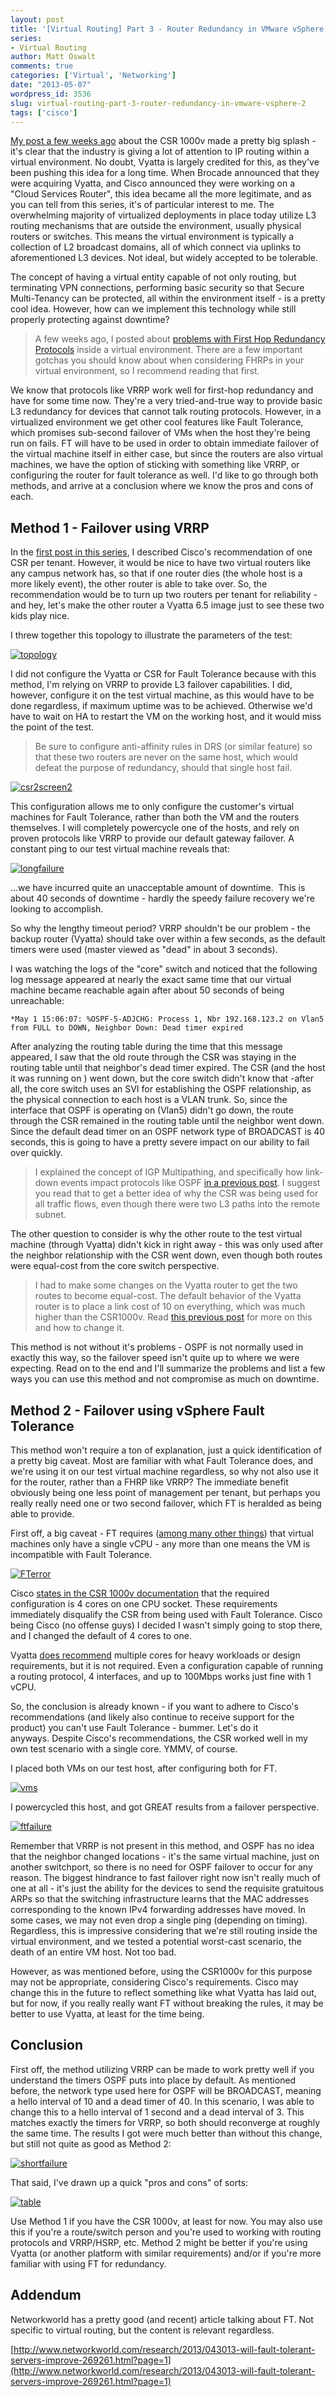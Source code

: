 ```yaml
---
layout: post
title: '[Virtual Routing] Part 3 - Router Redundancy in VMware vSphere'
series:
- Virtual Routing
author: Matt Oswalt
comments: true
categories: ['Virtual', 'Networking']
date: "2013-05-07"
wordpress_id: 3536
slug: virtual-routing-part-3-router-redundancy-in-vmware-vsphere-2
tags: ['cisco']
---
```



[My post a few weeks ago](https://keepingitclassless.net/2013/04/virtual-routing-part-1-csr-1000v-first-glance/) about the CSR 1000v made a pretty big splash - it's clear that the industry is giving a lot of attention to IP routing within a virtual environment. No doubt, Vyatta is largely credited for this, as they've been pushing this idea for a long time. When Brocade announced that they were acquiring Vyatta, and Cisco announced they were working on a "Cloud Services Router", this idea became all the more legitimate, and as you can tell from this series, it's of particular interest to me. The overwhelming majority of virtualized deployments in place today utilize L3 routing mechanisms that are outside the environment, usually physical routers or switches. This means the virtual environment is typically a collection of L2 broadcast domains, all of which connect via uplinks to aforementioned L3 devices. Not ideal, but widely accepted to be tolerable.

The concept of having a virtual entity capable of not only routing, but terminating VPN connections, performing basic security so that Secure Multi-Tenancy can be protected, all within the environment itself - is a pretty cool idea. However, how can we implement this technology while still properly protecting against downtime?

> A few weeks ago, I posted about [problems with First Hop Redundancy Protocols](https://keepingitclassless.net/2013/04/virtual-routing-part-1-9-fhrp-issues-in-vmware-vsphere/) inside a virtual environment. There are a few important gotchas you should know about when considering FHRPs in your virtual environment, so I recommend reading that first.

We know that protocols like VRRP work well for first-hop redundancy and have for some time now. They're a very tried-and-true way to provide basic L3 redundancy for devices that cannot talk routing protocols. However, in a virtualized environment we get other cool features like Fault Tolerance, which promises sub-second failover of VMs when the host they're being run on fails. FT will have to be used in order to obtain immediate failover of the virtual machine itself in either case, but since the routers are also virtual machines, we have the option of sticking with something like VRRP, or configuring the router for fault tolerance as well. I'd like to go through both methods, and arrive at a conclusion where we know the pros and cons of each.

## Method 1 - Failover using VRRP

In the [first post in this series](https://keepingitclassless.net/2013/04/virtual-routing-part-1-csr-1000v-first-glance/), I described Cisco's recommendation of one CSR per tenant. However, it would be nice to have two virtual routers like any campus network has, so that if one router dies (the whole host is a more likely event), the other router is able to take over. So, the recommendation would be to turn up two routers per tenant for reliability - and hey, let's make the other router a Vyatta 6.5 image just to see these two kids play nice.

I threw together this topology to illustrate the parameters of the test:

[![topology](/assets/2013/05/topology.png)](/assets/2013/05/topology.png)

I did not configure the Vyatta or CSR for Fault Tolerance because with this method, I'm relying on VRRP to provide L3 failover capabilities. I did, however, configure it on the test virtual machine, as this would have to be done regardless, if maximum uptime was to be achieved. Otherwise we'd have to wait on HA to restart the VM on the working host, and it would miss the point of the test.

> Be sure to configure anti-affinity rules in DRS (or similar feature) so that these two routers are never on the same host, which would defeat the purpose of redundancy, should that single host fail.

[![csr2screen2](/assets/2013/04/csr2screen2.png)](/assets/2013/04/csr2screen2.png)

This configuration allows me to only configure the customer's virtual machines for Fault Tolerance, rather than both the VM and the routers themselves. I will completely powercycle one of the hosts, and rely on proven protocols like VRRP to provide our default gateway failover. A constant ping to our test virtual machine reveals that:

[![longfailure](/assets/2013/05/longfailure.png)](/assets/2013/05/longfailure.png)

...we have incurred quite an unacceptable amount of downtime.  This is about 40 seconds of downtime - hardly the speedy failure recovery we're looking to accomplish.

So why the lengthy timeout period? VRRP shouldn't be our problem - the backup router (Vyatta) should take over within a few seconds, as the default timers were used (master viewed as "dead" in about 3 seconds).

I was watching the logs of the "core" switch and noticed that the following log message appeared at nearly the exact same time that our virtual machine became reachable again after about 50 seconds of being unreachable:
    
    *May 1 15:06:07: %OSPF-5-ADJCHG: Process 1, Nbr 192.168.123.2 on Vlan5 from FULL to DOWN, Neighbor Down: Dead timer expired

After analyzing the routing table during the time that this message appeared, I saw that the old route through the CSR was staying in the routing table until that neighbor's dead timer expired. The CSR (and the host it was running on ) went down, but the core switch didn't know that -after all, the core switch uses an SVI for establishing the OSPF relationship, as the physical connection to each host is a VLAN trunk. So, since the interface that OSPF is operating on (Vlan5) didn't go down, the route through the CSR remained in the routing table until the neighbor went down. Since the default dead timer on an OSPF network type of BROADCAST is 40 seconds, this is going to have a pretty severe impact on our ability to fail over quickly.

> I explained the concept of IGP Multipathing, and specifically how link-down events impact protocols like OSPF [in a previous post](https://keepingitclassless.net/2013/04/igp-route-multipathing/). I suggest you read that to get a better idea of why the CSR was being used for all traffic flows, even though there were two L3 paths into the remote subnet.

The other question to consider is why the other route to the test virtual machine (through Vyatta) didn't kick in right away - this was only used after the neighbor relationship with the CSR went down, even though both routes were equal-cost from the core switch perspective.

> I had to make some changes on the Vyatta router to get the two routes to become equal-cost. The default behavior of the Vyatta router is to place a link cost of 10 on everything, which was much higher than the CSR1000v. Read [this previous post](https://keepingitclassless.net/2013/04/multi-vendor-ospf-cost-calculations/) for more on this and how to change it.

This method is not without it's problems - OSPF is not normally used in exactly this way, so the failover speed isn't quite up to where we were expecting. Read on to the end and I'll summarize the problems and list a few ways you can use this method and not compromise as much on downtime.

## Method 2 - Failover using vSphere Fault Tolerance

This method won't require a ton of explanation, just a quick identification of a pretty big caveat. Most are familiar with what Fault Tolerance does, and we're using it on our test virtual machine regardless, so why not also use it for the router, rather than a FHRP like VRRP? The immediate benefit obviously being one less point of management per tenant, but perhaps you really really need one or two second failover, which FT is heralded as being able to provide.

First off, a big caveat - FT requires ([among many other things](http://pubs.vmware.com/vsphere-50/index.jsp?topic=%2Fcom.vmware.vsphere.avail.doc_50%2FGUID-83FE5A45-8260-436B-A603-B8CBD2A1A611.html)) that virtual machines only have a single vCPU - any more than one means the VM is incompatible with Fault Tolerance.

[![FTerror](/assets/2013/05/FTerror.png)](/assets/2013/05/FTerror.png)

Cisco [states in the CSR 1000v documentation](http://www.cisco.com/en/US/docs/routers/csr1000/software/configuration/swinstallcsr.html#wp1184807) that the required configuration is 4 cores on one CPU socket. These requirements immediately disqualify the CSR from being used with Fault Tolerance. Cisco being Cisco (no offense guys) I decided I wasn't simply going to stop there, and I changed the default of 4 cores to one.

Vyatta [does recommend](http://www.vyatta.com/solutions/physical/networkOS) multiple cores for heavy workloads or design requirements, but it is not required. Even a configuration capable of running a routing protocol, 4 interfaces, and up to 100Mbps works just fine with 1 vCPU.

So, the conclusion is already known - if you want to adhere to Cisco's recommendations (and likely also continue to receive support for the product) you can't use Fault Tolerance - bummer. Let's do it anyways. Despite Cisco's recommendations, the CSR worked well in my own test scenario with a single core. YMMV, of course.

I placed both VMs on our test host, after configuring both for FT.

[![vms](/assets/2013/05/vms.png)](/assets/2013/05/vms.png)

I powercycled this host, and got GREAT results from a failover perspective.

[![ftfailure](/assets/2013/05/ftfailure.png)](/assets/2013/05/ftfailure.png)

Remember that VRRP is not present in this method, and OSPF has no idea that the neighbor changed locations - it's the same virtual machine, just on another switchport, so there is no need for OSPF failover to occur for any reason. The biggest hindrance to fast failover right now isn't really much of one at all - it's just the ability for the devices to send the requisite gratuitous ARPs so that the switching infrastructure learns that the MAC addresses corresponding to the known IPv4 forwarding addresses have moved. In some cases, we may not even drop a single ping (depending on timing). Regardless, this is impressive considering that we're still routing inside the virtual environment, and we tested a potential worst-cast scenario, the death of an entire VM host. Not too bad.

However, as was mentioned before, using the CSR1000v for this purpose may not be appropriate, considering Cisco's requirements. Cisco may change this in the future to reflect something like what Vyatta has laid out, but for now, if you really really want FT without breaking the rules, it may be better to use Vyatta, at least for the time being.

## Conclusion

First off, the method utilizing VRRP can be made to work pretty well if you understand the timers OSPF puts into place by default. As mentioned before, the network type used here for OSPF will be BROADCAST, meaning a hello interval of 10 and a dead timer of 40. In this scenario, I was able to change this to a hello interval of 1 second and a dead interval of 3. This matches exactly the timers for VRRP, so both should reconverge at roughly the same time. The results I got were much better than without this change, but still not quite as good as Method 2:

[![shortfailure](/assets/2013/05/shortfailure.png)](/assets/2013/05/shortfailure.png)

That said, I've drawn up a quick "pros and cons" of sorts:

[![table](/assets/2013/05/table.png)](/assets/2013/05/table.png)

Use Method 1 if you have the CSR 1000v, at least for now. You may also use this if you're a route/switch person and you're used to working with routing protocols and VRRP/HSRP, etc. Method 2 might be better if you're using Vyatta (or another platform with similar requirements) and/or if you're more familiar with using FT for redundancy.

## Addendum

Networkworld has a pretty good (and recent) article talking about FT. Not specific to virtual routing, but the content is relevant regardless.

[http://www.networkworld.com/research/2013/043013-will-fault-tolerant-servers-improve-269261.html?page=1](http://www.networkworld.com/research/2013/043013-will-fault-tolerant-servers-improve-269261.html?page=1)